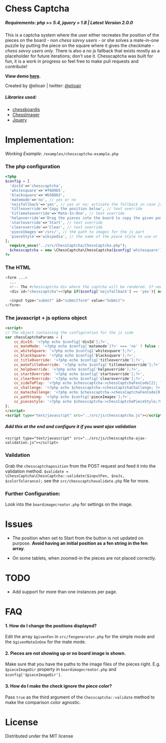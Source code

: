 Chess Captcha
===

##### Requirements: php >= 5.4, jquery > 1.8 | Latest Version 2.0.0

This is a captcha system where the user either recreates the position of the pieces on the board - *non chess savvy users* - or she solves a mate-in-one puzzle by putting the piece on the square where it gives the checkmate - *chess savvy users only*. There is also a no js fallback that exists mostly as a placeholder for future iterations; don't use it. Chesscaptcha was built for fun, it is a work in progress so feel free to make pull requests and contribute!

**View demo [here](http://elioair.github.io/chesscaptcha/).**

Created by @elioair | twitter: [@elioair](http://twitter.com/elioair)

##### Libraries used:
+ [chessboardjs](http://chessboardjs.com/)
+ [ChessImager](https://code.google.com/p/chessimager/)
+ [Jquery](http://jquery.com)


Implementation:
===

*Working Example:* `/examples/chesscaptcha-example.php`

### The php configuration

```php
<?php
$config = [
  'divId'=>'chesscaptcha',
  'whitesquare'=>'#f0d9b5',
  'blacksquare'=>'#b58863',
  'matemode'=>'no', // yes or no
  'nojsfallback'=>'yes', // yes or no; activate the fallback in case js is disabled
  'titleoverride'=>'Copy the position below', // text override
  'titlemateoverride'=>'Mate-In-One', // text override
  'helpoverride'=>'Drag the pieces into the board to copy the given position. To remove a piece drag it out of the board.', // text override
  'startoverride'=>'Start', // text override
  'clearoverride'=>'Clear', // text override
  'pieceImages'=>'/src/', // the path to images for the js part
  'pieceStyle'=>'wikipedia', // the name of the piece style to use or 'random', default is 'wikipedia'
];
  require_once("../src/ChessCaptcha/ChessCaptcha.php");
  $chesscaptcha = new \ChessCaptcha\ChessCaptcha($config['whitesquare'], $config['blacksquare'], $config['matemode'], $config['nojsfallback'], $config['pieceStyle']);
?>
```

### The HTML
```php
<form ...>
  ...
  <!-- The #chesscaptcha div where the captcha will be rendered. If needed you can change the # in the $config array -->
  <div id="chesscaptcha"><?php if($config['nojsfallback'] == 'yes'){ echo $chesscaptcha->noJsHtml($config['pieceImages']);}?></div>

  <input type="submit" id="submitform" value="Submit">
</form>
```

### The javascript + js options object
```html
<script>
// The object containing the configuration for the js side
var chessCaptchaParams = {
    cc_divId: '<?php echo $config['divId'];?>',
    cc_mateMode: '<?php echo $config['matemode']?>' === 'no' ? false : true,
    cc_whiteSquare: '<?php echo $config['whitesquare'];?>',
    cc_blackSquare: '<?php echo $config['blacksquare'];?>',
    cc_titleOverride: '<?php echo $config['titleoverride'];?>',
    cc_mateTitleOverride: '<?php echo $config['titlemateoverride'];?>',
    cc_helpOverride: '<?php echo $config['helpoverride'];?>',
    cc_startOverride: '<?php echo $config['startoverride'];?>',
    cc_clearOverride: '<?php echo $config['clearoverride'];?>',
    cc_sideToPlay: '<?php echo $chesscaptcha->chessCaptchaFenCode[2]; ?>',
    cc_challenge: '<?php echo $chesscaptcha->chessCaptchaChallenge; ?>',  // The image of the position
    cc_matechallenge: '<?php echo $chesscaptcha->chessCaptchaFenCode[0];?>',  // The fen code of matemode position
    cc_pathtoimg: '<?php echo $config['pieceImages'];?>',
    cc_piecestyle: '<?php echo $chesscaptcha->chessCaptchaPieceStyle;?>',
};
</script>
<script type="text/javascript" src="../src/js/chesscaptcha.js"></script>
```

##### Add this at the end and configure it if you want ajax validation

`<script type="text/javascript" src="../src/js/chesscaptcha-ajax-validation.js"></script>`

### Validation
Grab the `chesscaptchaposition` from the POST request and feed it into the validation method. `$validate = \ChessCaptcha\ChessCaptcha::validate($inputFen, $noJs, $colorTolerance);` see the `src/chesscaptchavalidate.php` file for more.

### Further Configuration:
Look into the `boardimagecreator.php` for settings on the image.

Issues
===
+ The position when set to Start from the button is not updated on purpose. **Avoid having an initial position as a fen string in the fen array**.

+ On some tablets, when zoomed-in the pieces are not placed correctly.

TODO
===
+ Add support for more than one instances per page.

FAQ
===
#### 1. How do I change the positions displayed?
Edit the array `$givenFen` in `src/fengenerator.php` for the simple mode and the `$givenMateInOne` for the mate mode.
#### 2. Pieces are not showing up or no board image is shown.
Make sure that you have the paths to the image files of the pieces right. E.g. `$pieceImageDir` property in `boardimagecreator.php` and `$config['$pieceImageDir']`.
#### 3. How do I make the check ignore the piece color?
Pass `true` as the third argument of the `Chesscaptcha::validate` method to make the comparison color agnostic.

License
===
Distributed under the MIT license
